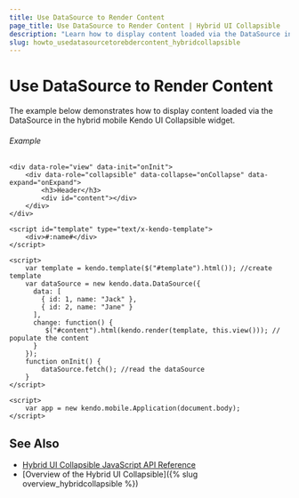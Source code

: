 ```yaml
---
title: Use DataSource to Render Content
page_title: Use DataSource to Render Content | Hybrid UI Collapsible
description: "Learn how to display content loaded via the DataSource in the hybrid mobile Kendo UI Collapsible widget ."
slug: howto_usedatasourcetorebdercontent_hybridcollapsible
---
```


# Use DataSource to Render Content

The example below demonstrates how to display content loaded via the DataSource in the hybrid mobile Kendo UI Collapsible widget.

###### Example

```dojo
<div data-role="view" data-init="onInit">
    <div data-role="collapsible" data-collapse="onCollapse" data-expand="onExpand">
        <h3>Header</h3>
        <div id="content"></div>
    </div>
</div>

<script id="template" type="text/x-kendo-template">
	<div>#:name#</div>
</script>

<script>
  	var template = kendo.template($("#template").html()); //create template
  	var dataSource = new kendo.data.DataSource({
      data: [
        { id: 1, name: "Jack" },
        { id: 2, name: "Jane" }
      ],
      change: function() {
         $("#content").html(kendo.render(template, this.view())); // populate the content
      }
    });
    function onInit() {
        dataSource.fetch(); //read the dataSource
    }
</script>

<script>
    var app = new kendo.mobile.Application(document.body);
</script>
```

## See Also

* [Hybrid UI Collapsible JavaScript API Reference](/api/javascript/mobile/ui/collapsible)
* [Overview of the Hybrid UI Collapsible]({% slug overview_hybridcollapsible %})

